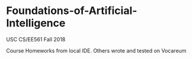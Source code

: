 # Foundations-of-Artificial-Intelligence
USC CS/EE561 Fall 2018

Course Homeworks from local IDE. Others wrote and tested on Vocareum
